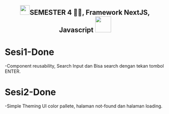 <h2 align="center"><img src="https://emojis.slackmojis.com/emojis/images/1531849430/4246/blob-sunglasses.gif?1531849430" width="30"/>SEMESTER 4 🐱‍💻,  Framework NextJS, Javascript <img src="https://media.giphy.com/media/12oufCB0MyZ1Go/giphy.gif" width="50"></h2>
<h1>Sesi1-Done</h1>
<p>-Component reusability, Search Input dan Bisa search dengan tekan tombol ENTER.</p>
<p></p>

<h1>Sesi2-Done</h1>
<p>-Simple Theming UI color pallete, halaman not-found dan halaman loading.</p>
<p></p>